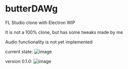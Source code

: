 # butterDAWg
 FL Studio clone with Electron WIP
 
 It is not a 100% clone, but has some tweaks made by me
 
 Audio functionality is not yet implemented
 
 
 current state:
 ![image](https://user-images.githubusercontent.com/64578396/178554704-c7bd4468-8edc-4d52-bc17-284d148f41fb.png)

 
 
version 0.1.0:
![image](https://user-images.githubusercontent.com/64578396/178067986-6e06db41-a3b2-4854-9871-685442ee5db8.png)

